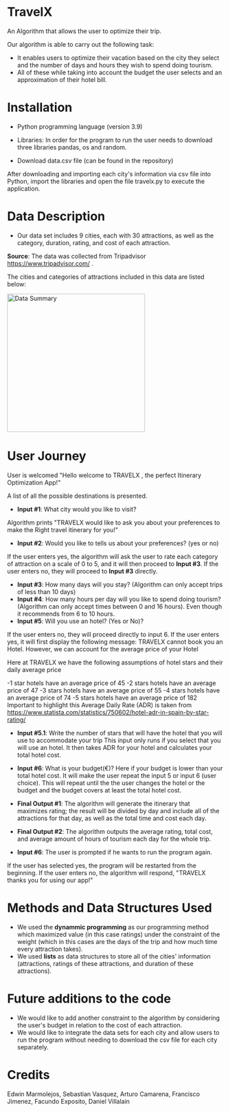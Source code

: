 # TravelX
An Algorithm that allows the user to optimize their trip.

Our algorithm is able to carry out the following task:
- It enables users to optimize their vacation based on the city they select and the number of days and hours they wish to spend doing tourism.
- All of these while taking into account the budget the user selects and an approximation of their hotel bill.

# Installation

- Python programming language (version 3.9)
- Libraries: In order for the program to run the user needs to download three libraries pandas, os and random.

- Download data.csv file (can be found in the repository)

After downloading and importing each city's information via csv file into Python, import the libraries and open the file travelx.py to execute the application.

# Data Description
- Our data set includes 9 cities, each with 30 attractions, as well as the category, duration, rating, and cost of each attraction.

**Source**: The data was collected from Tripadvisor https://www.tripadvisor.com/ .

The cities and categories of attractions included in this data are listed below:

<img width="321" alt="Data Summary" src="https://user-images.githubusercontent.com/94702966/144243252-2125e70e-3008-4620-bff8-9a8c7b1e1806.png">


# User Journey
User is welcomed "Hello welcome to TRAVELX , the perfect Itinerary Optimization App!"

A list of all the possible destinations is presented.

- **Input #1**: What city would you like to visit?

Algorithm prints "TRAVELX would like to ask you about your preferences to make the 
Right travel itinerary for you!" 

- **Input #2**: Would you like to tells us about your preferences? (yes or no)

If the user enters yes, the algorithm will ask the user to rate each category of attraction on a scale of 0 to 5, and it will then proceed to **Input #3**.
If the user enters no, they will proceed to **Input #3** directly.

- **Input #3**: How many days will you stay? (Algorithm can only accept trips of less than 10 days)
- **Input #4**: How many hours per day will you like to spend doing tourism? (Algorithm can only accept times between 0 and 16 hours). Even though it 
    recommends from 6 to 10 hours.
- **Input #5**: Will you use an hotel? (Yes or No)? 

If the user enters no, they will proceed directly to input 6.
If the user enters yes, it will first display the following message:
  TRAVELX cannot book you an Hotel. However, we can account for the average price of your Hotel
  
  Here at TRAVELX we have the following assumptions of hotel stars
  and their daily average price
  
  -1 star hotels have an average price of 45
  -2 stars hotels have an average price of 47
  -3 stars hotels have an average price of 55
  -4 stars hotels have an average price of 74
  -5 stars hotels have an average price of 182
  Important to highlight this Average Daily Rate (ADR) is taken from https://www.statista.com/statistics/750602/hotel-adr-in-spain-by-star-rating/
  
- **Input #5.1**: Write the number of stars that will have the hotel that you will use to accommodate your trip
This input only runs if you select that you will use an hotel. It then takes ADR for your hotel and calculates your total hotel cost.
- **Input #6**: What is your budget(€)?
Here if your budget is lower than your total hotel cost. It will make the user repeat the input 5 or input 6 (user choice). 
This will repeat until the the user changes the hotel or the budget and the budget covers at least the total hotel cost.

- **Final Output #1**: The algorithm will generate the itinerary that maximizes rating; the result will be divided by day and include all of the attractions for that day, as well as the total time and cost each day.
- **Final Output #2**: The algorithm outputs the average rating, total cost, and average amount of hours of tourism each day for the whole trip.
- **Input #6**: The user is prompted if he wants to run the program again.

If the user has selected yes, the program will be restarted from the beginning.
If the user enters no, the algorithm will respond, "TRAVELX thanks you for using our app!"


# Methods and Data Structures Used

- We used the **dynammic programming** as our programming method which maximized value (in this case ratings) under the constraint of the weight (which in this cases are the days of the trip and how much time every attraction takes).
- We used **lists** as data structures to store all of the cities' information (attractions, ratings of these attractions, and duration of these attractions).

# Future additions to the code
- We would like to add another constraint to the algorithm by considering the user's budget in relation to the cost of each attraction.
- We would like to integrate the data sets for each city and allow users to run the program without needing to download the csv file for each city separately.

# Credits
  Edwin Marmolejos,
  Sebastian Vasquez,
  Arturo Camarena,
  Francisco Jimenez,
  Facundo Exposito,
  Daniel Villalain






